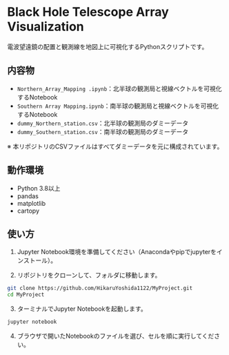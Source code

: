 # Black Hole Telescope Array Visualization

電波望遠鏡の配置と観測線を地図上に可視化するPythonスクリプトです。

## 内容物

- `Northern_Array_Mapping .ipynb`：北半球の観測局と視線ベクトルを可視化するNotebook  
- `Southern Array Mapping.ipynb`：南半球の観測局と視線ベクトルを可視化するNotebook  
- `dummy_Northern_station.csv`：北半球の観測局のダミーデータ  
- `dummy_Southern_station.csv`：南半球の観測局のダミーデータ  

※ 本リポジトリのCSVファイルはすべてダミーデータを元に構成されています。

## 動作環境

- Python 3.8以上
- pandas
- matplotlib
- cartopy

## 使い方

1. Jupyter Notebook環境を準備してください（Anacondaやpipでjupyterをインストール）。

2. リポジトリをクローンして、フォルダに移動します。

```bash
git clone https://github.com/HikaruYoshida1122/MyProject.git
cd MyProject
``` 

3. ターミナルでJupyter Notebookを起動します。
```bash
jupyter notebook
``` 
4. ブラウザで開いたNotebookのファイルを選び、セルを順に実行してください。
